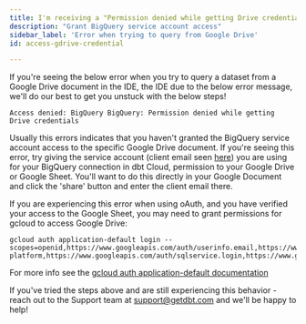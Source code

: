 ```yaml
---
title: I'm receiving a "Permission denied while getting Drive credential" error when trying to query from Google Drive?
description: "Grant BigQuery service account access"
sidebar_label: 'Error when trying to query from Google Drive'
id: access-gdrive-credential

---
```


If you're seeing the below error when you try to query a dataset from a Google Drive document in the IDE,  the IDE due to the below error message, we'll do our best to get you unstuck with the below steps! 

```
Access denied: BigQuery BigQuery: Permission denied while getting Drive credentials
```

Usually this errors indicates that you haven't granted the BigQuery service account access to the specific Google Drive document. If you're seeing this error, try giving the service account (client email seen [here](https://docs.getdbt.com/docs/dbt-cloud/cloud-configuring-dbt-cloud/connecting-your-database#connecting-to-bigquery)) you are using for your BigQuery connection in dbt Cloud, permission to your Google Drive or Google Sheet. You'll want to do this directly in your Google Document and click the 'share' button and enter the client email there. 

If you are experiencing this error when using oAuth, and you have verified your access to the Google Sheet, you may need to grant permissions for gcloud to access Google Drive:

```
gcloud auth application-default login --scopes=openid,https://www.googleapis.com/auth/userinfo.email,https://www.googleapis.com/auth/cloud-platform,https://www.googleapis.com/auth/sqlservice.login,https://www.googleapis.com/auth/drive
```
For more info see the [gcloud auth application-default documentation](https://cloud.google.com/sdk/gcloud/reference/auth/application-default/login)

If you've tried the steps above and are still experiencing this behavior - reach out to the Support team at support@getdbt.com and we'll be happy to help!
